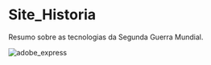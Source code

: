 # Site_Historia
 Resumo sobre as tecnologias da Segunda Guerra Mundial.
 
![adobe_express](https://user-images.githubusercontent.com/123118063/213565265-669a68aa-e88e-4386-b52e-cae090fcb93d.png)
